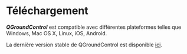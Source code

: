 # Téléchargement


**_QGroundControl_** est compatible avec différentes plateformes telles que Windows, Mac OS X, Linux, iOS, Android.

La dernière version stable de QGroundControl est disponible [ici](https://docs.qgroundcontrol.com/en/getting_started/download_and_install.html).


